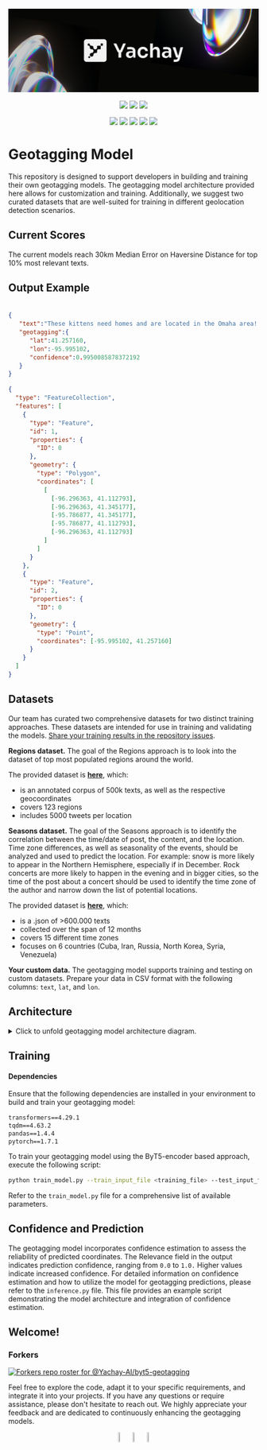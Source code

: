 ![Cover](./yachay.png) 

<p align="center">
<a href="https://twitter.com/YachayAi"><img src="https://img.shields.io/badge/Follow%20us-%40YachayAi-grey?style=plastic&logo=twitter"></img></a>
<a href="https://www.reddit.com/user/yachay_ai"><img src="https://img.shields.io/badge/Follow%20us-u%2Fyachay__ai-grey?style=plastic&logo=reddit"></img></a>
<a href="https://discord.gg/msWFtcfmwe"><img src="https://img.shields.io/badge/Follow%20us-Yachay%20AI-grey?style=plastic&logo=discord"></img></a>
</p> 


<p align="center">
<a href="https://github.com/Yachay-AI/byt5-geotagging/stargazers"><img src="https://badgen.net/github/stars/Yachay-AI/byt5-geotagging"></img></a>
<a href="https://github.com/Yachay-AI/byt5-geotagging/forks"><img src="https://badgen.net/github/forks/Yachay-AI/byt5-geotagging"></img></a>
<a href="https://github.com/Yachay-AI/byt5-geotagging/contributors"><img src="https://badgen.net/github/contributors/Yachay-AI/byt5-geotagging"></img></a>
<a href="https://github.com/Yachay-AI/byt5-geotagging/issues"><img src="https://badgen.net/github/issues/Yachay-AI/byt5-geotagging"></img></a>
<a href="https://github.com/Yachay-AI/byt5-geotagging/blob/master/LICENSE.md"><img src="https://badgen.net/github/license/Yachay-AI/byt5-geotagging"></img></a>
</p> 

# Geotagging Model

This repository is designed to support developers in building and training their own geotagging models. The geotagging model architecture provided here allows for customization and training. Additionally, we suggest two curated datasets that are well-suited for training in different geolocation detection scenarios.

## Current Scores

The current models reach 30km Median Error on Haversine Distance for top 10% most relevant texts.

## Output Example

```json

{
   "text":"These kittens need homes and are located in the Omaha area! They have their shots and are spayed/neutered. They need to be gone by JAN 1st! Please Retweet to help spread the word!",
   "geotagging":{
      "lat":41.257160,
      "lon":-95.995102,
      "confidence":0.9950085878372192
   }
}
```

```geojson
{
  "type": "FeatureCollection",
  "features": [
    {
      "type": "Feature",
      "id": 1,
      "properties": {
        "ID": 0
      },
      "geometry": {
        "type": "Polygon",
        "coordinates": [
          [
            [-96.296363, 41.112793],
            [-96.296363, 41.345177],
            [-95.786877, 41.345177],
            [-95.786877, 41.112793],
            [-96.296363, 41.112793]
          ]
        ]
      }
    },
    {
      "type": "Feature",
      "id": 2,
      "properties": {
        "ID": 0
      },
      "geometry": {
        "type": "Point",
        "coordinates": [-95.995102, 41.257160]
      }
    }
  ]
}

```

## Datasets
Our team has curated two comprehensive datasets for two distinct training approaches. These datasets are intended for use in training and validating the models. [Share your training results in the repository issues](https://github.com/Yachay-AI/byt5-geotagging/issues). 


**Regions dataset.** The goal of the Regions approach is to look into the dataset of top most populated regions around the world.

 The provided dataset is [**here**](https://drive.google.com/file/d/1thkE-hgT3sDtZqILZH17Hyayy0hkk_jh/view?usp=share_link), which:
- is an annotated corpus of 500k texts, as well as the respective geocoordinates
- covers 123 regions
- includes 5000 tweets per location

**Seasons dataset.** The goal of the Seasons approach is to identify the correlation between the time/date of post, the content, and the location. Time zone differences, as well as seasonality of the events, should be analyzed and used to predict the location. For example: snow is more likely to appear in the Northern Hemisphere, especially if in December. Rock concerts are more likely to happen in the evening and in bigger cities, so the time of the post about a concert should be used to identify the time zone of the author and narrow down the list of potential locations. 

The provided dataset is **[here](https://drive.google.com/drive/folders/1P2QUGFBKaqdpZ4xAHmJMe2I57I94MJyO?usp=sharing)**, which:
- is a .json of >600.000 texts 
- collected over the span of 12 months
- covers 15 different time zones 
- focuses on 6 countries (Cuba, Iran, Russia, North Korea, Syria, Venezuela)

**Your custom data.** The geotagging model supports training and testing on custom datasets. Prepare your data in CSV format with the following columns: `text`, `lat`, and `lon`. 

## Architecture 
<details>
<summary>Click to unfold geotagging model architecture diagram. </summary>

```mermaid
%%{init:{'theme':'neutral'}}%%
flowchart TD
subgraph "ByT5 classifier"
  a("Input text") --> b("Input_ids")
subgraph "byt5(T5EncoderModel)"
  b("Input_ids")  --> c("byt5.encoder.inp_input_ids")
subgraph "byt5.encoder(T5Stack)"
  c("byt5.encoder.inp_input_ids")  --> d("byt5.encoder.embed_tokens") 
subgraph "byt5.encoder.embed_tokens (Embedding)"
  d("byt5.encoder.embed_tokens")  --> f("embedding")
  e("byt5.encoder.embed_tokens.inp_weights") --> f("embedding") --> g("byt5.encoder.embed_tokens.out_0")
end
  g("byt5.encoder.embed_tokens.out_0") --> h("byt5.encoder.dropout(Dropout)") --> i("byt5.encoder.block.0(T5Block)") --> j("byt5.encoder.block.1(T5Block)") & k("byt5.encoder.block.2-9(T5Block)") & l("byt5.encoder.block.10(T5Block)")
  j("byt5.encoder.block.1(T5Block)") --> k("byt5.encoder.block.2(T5Block)<br><br> ...<br><br>byt5.encoder.block.10(T5Block) ") --> l("byt5.encoder.block.11(T5Block)") --> m("byt5.encoder.final_layer_norm(T5LayerNorm)")
  m("byt5.encoder.final_layer_norm(T5LayerNorm)")-->n("byt5.encoder.dropout(Dropout)")--> o("byt5.encoder.out_0")
end
o("byt5.encoder.out_0") --> p("byt5.out_0")
end
p("byt5.out_0")-->q("(Linear)")
end
q("(Linear)") -->r("logits")
```
</details>

## Training
#### Dependencies
Ensure that the following dependencies are installed in your environment to build and train your geotagging model:

```
transformers==4.29.1
tqdm==4.63.2
pandas==1.4.4
pytorch==1.7.1
```

To train your geotagging model using the ByT5-encoder based approach, execute the following script:

```bash
python train_model.py --train_input_file <training_file> --test_input_file <test_file> --do_train true --do_test true --load_clustering .
```

Refer to the `train_model.py` file for a comprehensive list of available parameters.

## Confidence and Prediction 
The geotagging model incorporates confidence estimation to assess the reliability of predicted coordinates. The Relevance field in the output indicates prediction confidence, ranging from `0.0` to `1.0.` Higher values indicate increased confidence.
 For detailed information on confidence estimation and how to utilize the model for geotagging predictions, please refer to the `inference.py` file. This file provides an example script demonstrating the model architecture and integration of confidence estimation.

## Welcome!
### Forkers
[![Forkers repo roster for @Yachay-AI/byt5-geotagging](https://reporoster.com/forks/Yachay-AI/byt5-geotagging)](https://github.com/Yachay-AI/byt5-geotagging/network/members)

Feel free to explore the code, adapt it to your specific requirements, and integrate it into your projects. If you have any questions or require assistance, please don't hesitate to reach out. We highly appreciate your feedback and are dedicated to continuously enhancing the geotagging models.
 
<p align="center"> <a href="https://discord.gg/msWFtcfmwe"><img src="https://cdn-icons-png.flaticon.com/512/3670/3670157.png" width=5% height=5%></img></a>     <a href="https://twitter.com/YachayAi"><img src="https://cdn-icons-png.flaticon.com/128/3670/3670151.png" width=5% height=5%></img></a>     <a href="https://www.reddit.com/user/yachay_ai"><img src="https://cdn-icons-png.flaticon.com/512/3670/3670226.png" width=5% height=5%></img></a></p>

